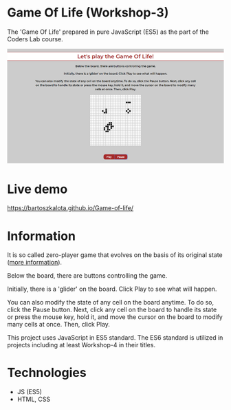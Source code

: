 # Game Of Life (Workshop-3)
The 'Game Of Life' prepared in pure JavaScript (ES5) as the part of the Coders Lab course.

![Project screenshot](/images/project_screen.jpg)

# Live demo
https://bartoszkalota.github.io/Game-of-life/

# Information
It is so called zero-player game that evolves on the basis of its original state ([more information](https://en.wikipedia.org/wiki/Conway%27s_Game_of_Life)).<br />

Below the board, there are buttons controlling the game.

Initially, there is a 'glider' on the board. Click Play to see what will happen.

You can also modify the state of any cell on the board anytime. To do so, click the Pause button. Next, click any cell on the board to handle its state or press the mouse key, hold it, and move the cursor on the board to modify many cells at once. Then, click Play.

This project uses JavaScript in ES5 standard. The ES6 standard is utilized in projects including at least Workshop-4 in their titles.

# Technologies
* JS (ES5)
* HTML, CSS